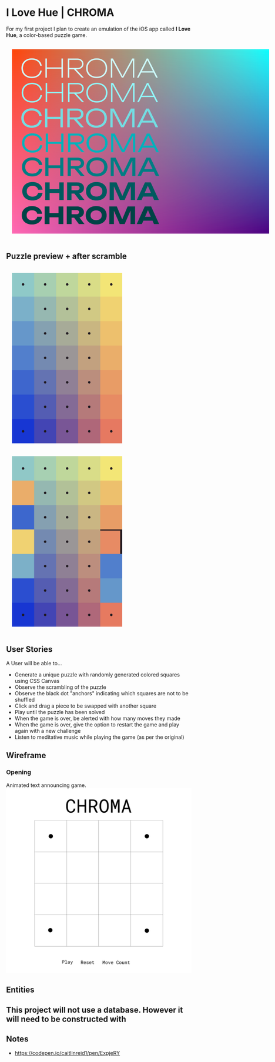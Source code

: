 # I Love Hue | CHROMA

For my first project I plan to create an emulation of the iOS app called **I Love Hue**, a color-based puzzle game.


<img src="images/start.png" style="max-width:700px; margin:1rem">

## Puzzle preview + after scramble
<img src="images/hue.png" style="max-width:300px; margin:1rem">
<img src="images/hue2.jpg" style="max-width:300px; margin:1rem">

## 


## User Stories

A User will be able to...
- Generate a unique puzzle with randomly generated colored squares using CSS Canvas
- Observe the scrambling of the puzzle
- Observe the black dot "anchors" indicating which squares are not to be shuffled
- Click and drag a piece to be swapped with another square
- Play until the puzzle has been solved
- When the game is over, be alerted with how many moves they made 
- When the game is over, give the option to restart the game and play again with a new challenge
- Listen to meditative music while playing the game (as per the original)

## Wireframe
### Opening 
Animated text announcing game.
<img src="images/mockup1.png">

## Entities

This project will not use a database. 
However it will need to be constructed with
-

## Notes
- https://codepen.io/caitlinreid1/pen/ExpjeRY
